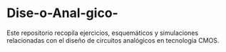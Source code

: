 # Dise-o-Anal-gico-
Este repositorio recopila ejercicios, esquemáticos y simulaciones relacionadas con el diseño de circuitos analógicos en tecnología CMOS.  
